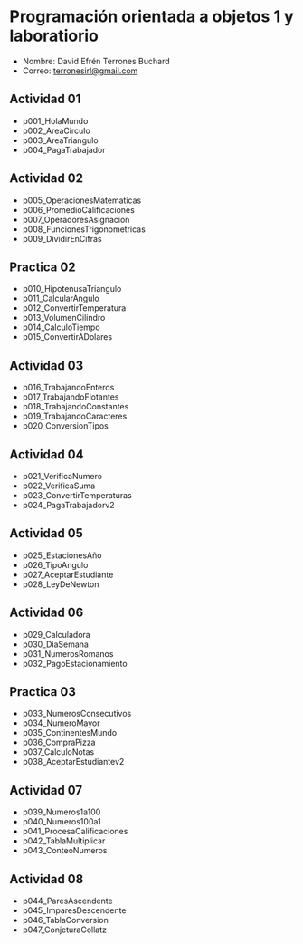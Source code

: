 # Programación orientada a objetos 1 y laboratiorio

- Nombre: David Efrén Terrones Buchard
- Correo: <terronesirl@gmail.com>

## Actividad 01

- p001_HolaMundo
- p002_AreaCirculo
- p003_AreaTriangulo
- p004_PagaTrabajador

## Actividad 02

- p005_OperacionesMatematicas
- p006_PromedioCalificaciones
- p007_OperadoresAsignacion
- p008_FuncionesTrigonometricas
- p009_DividirEnCifras

## Practica 02

- p010_HipotenusaTriangulo
- p011_CalcularAngulo
- p012_ConvertirTemperatura
- p013_VolumenCilindro
- p014_CalculoTiempo
- p015_ConvertirADolares

## Actividad 03

- p016_TrabajandoEnteros
- p017_TrabajandoFlotantes
- p018_TrabajandoConstantes
- p019_TrabajandoCaracteres
- p020_ConversionTipos

## Actividad 04

- p021_VerificaNumero
- p022_VerificaSuma
- p023_ConvertirTemperaturas
- p024_PagaTrabajadorv2

## Actividad 05

- p025_EstacionesAño
- p026_TipoAngulo
- p027_AceptarEstudiante
- p028_LeyDeNewton

## Actividad 06

- p029_Calculadora
- p030_DiaSemana
- p031_NumerosRomanos
- p032_PagoEstacionamiento

## Practica 03

- p033_NumerosConsecutivos
- p034_NumeroMayor
- p035_ContinentesMundo
- p036_CompraPizza
- p037_CalculoNotas
- p038_AceptarEstudiantev2

## Actividad 07

- p039_Numeros1a100
- p040_Numeros100a1
- p041_ProcesaCalificaciones
- p042_TablaMultiplicar
- p043_ConteoNumeros

## Actividad 08

- p044_ParesAscendente
- p045_ImparesDescendente
- p046_TablaConversion
- p047_ConjeturaCollatz
